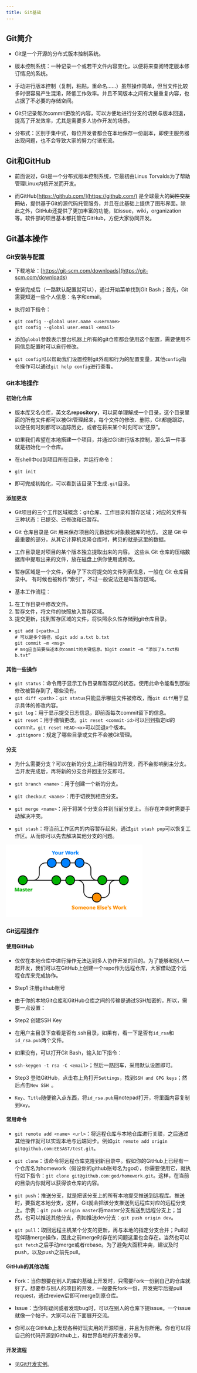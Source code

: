 ```yaml
---
title: Git基础
---
```


## Git简介

- Git是一个开源的分布式版本控制系统。

- 版本控制系统：一种记录一个或若干文件内容变化，以便将来查阅特定版本修订情况的系统。

- 手动进行版本控制（复制，粘贴，重命名……）虽然操作简单，但当文件比较多时很容易产生混淆，降低工作效率。并且不同版本之间有大量重复内容，也占据了不必要的存储空间。

- Git只记录每次commit更改的内容，可以方便地进行分支的切换与版本回退，提高了开发效率，尤其是需要多人协作开发的场景。

- 分布式：区别于集中式，每位开发者都会在本地保存一份副本，即使主服务器出现问题，也不会导致大家的努力付诸东流。

## Git和GitHub

- 前面说过，Git是一个分布式版本控制系统，它最初由Linus Torvalds为了帮助管理Linux内核开发而开发。

- 而GitHub[https://github.com/](https://github.com/) 是全球最大的~~同性交友网站~~，提供基于Git的源代码托管服务，并且在此基础上提供了图形界面。除此之外，GitHub还提供了更加丰富的功能，如issue，wiki，organization等。软件部的项目基本都托管在GitHub，方便大家协同开发。

## Git基本操作

### Git安装与配置

- 下载地址：[https://git-scm.com/downloads](https://git-scm.com/downloads) 

- 安装完成后（一路默认配置就可以），通过开始菜单找到Git Bash；首先，Git需要知道一些个人信息：名字和email。

- 执行如下指令：

- ```shell
  git config --global user.name <username>
  git config --global user.email <email>
  ```

- 添加`global`参数表示整台机器上所有的git仓库都会使用这个配置，需要使用不同信息配置时可以自行修改。

- `git config`可以帮助我们设置控制git外观和行为的配置变量，其他`config`指令操作可以通过`git help config`进行查看。

### Git本地操作

#### 初始化仓库

- 版本库又名仓库，英文名**repository**，可以简单理解成一个目录，这个目录里面的所有文件都可以被Git管理起来，每个文件的修改、删除，Git都能跟踪，以便任何时刻都可以追踪历史，或者在将来某个时刻可以“还原”。

- 如果我们希望在本地搭建一个项目，并通过Git进行版本控制，那么第一件事就是初始化一个仓库。

- 在shell中cd到项目所在目录，并运行命令：
- `git init`

- 即可完成初始化，可以看到该目录下生成`.git`目录。

#### 添加更改

- Git项目的三个工作区域概念：git仓库、工作目录和暂存区域；对应的文件有三种状态：已提交、已修改和已暂存。

- Git 仓库目录是 Git 用来保存项目的元数据和对象数据库的地方。 这是 Git 中最重要的部分，从其它计算机克隆仓库时，拷贝的就是这里的数据。

- 工作目录是对项目的某个版本独立提取出来的内容。 这些从 Git 仓库的压缩数据库中提取出来的文件，放在磁盘上供你使用或修改。

- 暂存区域是一个文件，保存了下次将提交的文件列表信息，一般在 Git 仓库目录中。 有时候也被称作“索引”，不过一般说法还是叫暂存区域。

- 基本工作流程：

1. 在工作目录中修改文件。
2. 暂存文件，将文件的快照放入暂存区域。
3. 提交更新，找到暂存区域的文件，将快照永久性存储到git仓库目录。

- ```shell
  git add [<path>…]
  # 可以是多个路径，如git add a.txt b.txt
  git commit –m <msg>
  # msg应当简要描述本次commit的关键信息。如git commit –m “添加了a.txt和b.txt”
  ```

#### 其他一些操作

- `git status`：命令用于显示工作目录和暂存区的状态。使用此命令能看到那些修改被暂存到了, 哪些没有。
- `git diff <path>`：`git status`只能显示哪些文件被修改，而`git diff`用于显示具体的修改内容。
- `git log`：用于显示提交日志信息，即前面每次commit留下的信息。
- `git reset`：用于撤销更改。`git reset <commit-id>`可以回到指定id的commit，`git reset HEAD~<x>`可以回退x个版本。
- `.gitignore`：规定了哪些目录或文件不会被Git管理。

#### 分支

- 为什么需要分支？可以在新的分支上进行相应的开发，而不会影响到主分支。当开发完成后，再将新的分支合并回主分支即可。

- `git branch <name>`：用于创建一个新的分支。

- `git checkout <name>`：用于切换到相应分支。

- `git merge <name>`：用于将某个分支合并到当前分支上。当存在冲突时需要手动解决冲突。

- `git stash`：将当前工作区内的内容暂存起来，通过`git stash pop`可以恢复工作区。从而你可以先去解决其他分支的问题。

<img src="./assets/branch.png" style="zoom:48%;" />

### Git远程操作

#### 使用GitHub

- 仅仅在本地仓库中进行操作无法达到多人协作开发的目的。为了能够和别人一起开发，我们可以在GitHub上创建一个repo作为远程仓库，大家借助这个远程仓库来完成协作。

- Step1 注册github账号

- 由于你的本地Git仓库和GitHub仓库之间的传输是通过SSH加密的，所以，需要一点设置：

- Step2 创建SSH Key

- 在用户主目录下查看是否有.ssh目录，如果有，看一下是否有`id_rsa`和`id_rsa.pub`两个文件。

- 如果没有，可以打开Git Bash，输入如下指令：

- `ssh-keygen -t rsa -C <email>`；然后一路回车，采用默认设置即可。

- Step3 登陆GitHub，点击右上角打开`Settings`，找到`SSH and GPG keys`；然后点击`New SSH `。

- `Key`、`Title`随便输入点东西，将`id_rsa.pub`用notepad打开，将里面内容复制到`Key`。

#### 常用命令

- `git remote add <name> <url>`：将远程仓库与本地仓库进行关联，之后通过其他操作就可以实现本地与远端同步。例如`git remote add origin git@github.com:EESAST/test.git`。

- `git clone`：该命令将远程仓库克隆到新目录中。假如你的GitHub上已经有一个仓库名为homework（假设你的github账号名为god），你需要使用它，就执行如下指令：`git clone git@github.com:god/homework.git`。这样，在当前的目录内你就可以获得该仓库的内容。
- `git push`：推送分支，就是把该分支上的所有本地提交推送到远程库。推送时，要指定本地分支，这样，Git就会把该分支推送到远程库对应的远程分支上。示例：`git push origin master`将master分支推送到远程分支上；当然，也可以推送其他分支，例如推送dev分支：`git push origin dev`。
- `git pull`：取回远程主机某个分支的更新，再与本地的指定分支合并；Pull过程伴随merge操作，因此之前merge时存在的问题这里也会存在。当然也可以`git fetch`之后手动merge或者rebase。为了避免大面积冲突，建议及时push，以及push之前先pull。

#### GitHub的其他功能

- Fork：当你想要在别人的库的基础上开发时，只需要Fork一份到自己的仓库就好了。想要参与别人的项目的开发，一般要先fork一份，开发完毕后提pull request，通过review后即可merge到原仓库。

- Issue：当你有疑问或者发现bug时，可以在别人的仓库下提issue。一个issue就像一个帖子，大家可以在下面展开交流。

- 你可以在GitHub上发现各种好玩实用的开源项目，并且为你所用。你也可以将自己的代码开源到Github上，和世界各地的开发者分享。

#### 开发流程

- 见[Git开发实例](./git_instance.md)。

